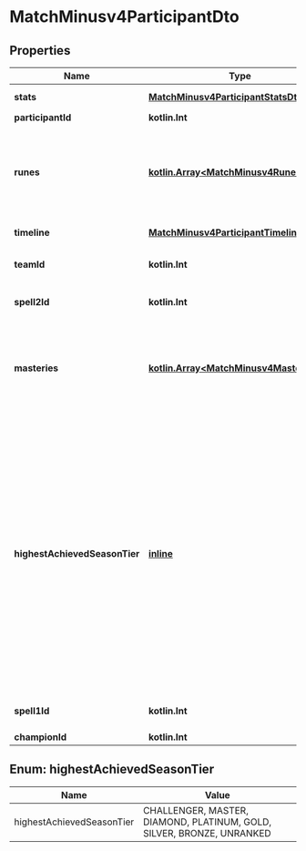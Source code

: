 
# MatchMinusv4ParticipantDto

## Properties
Name | Type | Description | Notes
------------ | ------------- | ------------- | -------------
**stats** | [**MatchMinusv4ParticipantStatsDto**](MatchMinusv4ParticipantStatsDto.md) | Participant statistics. |  [optional]
**participantId** | **kotlin.Int** |  |  [optional]
**runes** | [**kotlin.Array&lt;MatchMinusv4RuneDto&gt;**](MatchMinusv4RuneDto.md) | List of legacy Rune information. Not included for matches played with Runes Reforged. |  [optional]
**timeline** | [**MatchMinusv4ParticipantTimelineDto**](MatchMinusv4ParticipantTimelineDto.md) | Participant timeline data. |  [optional]
**teamId** | **kotlin.Int** | 100 for blue side. 200 for red side. |  [optional]
**spell2Id** | **kotlin.Int** | Second Summoner Spell id. |  [optional]
**masteries** | [**kotlin.Array&lt;MatchMinusv4MasteryDto&gt;**](MatchMinusv4MasteryDto.md) | List of legacy Mastery information. Not included for matches played with Runes Reforged. |  [optional]
**highestAchievedSeasonTier** | [**inline**](#HighestAchievedSeasonTierEnum) | Highest ranked tier achieved for the previous season in a specific subset of queueIds, if any, otherwise null. Used to display border in game loading screen. Please refer to the Ranked Info documentation.              (Legal values:  CHALLENGER,  MASTER,  DIAMOND,  PLATINUM,  GOLD,  SILVER,  BRONZE,  UNRANKED) |  [optional]
**spell1Id** | **kotlin.Int** | First Summoner Spell id. |  [optional]
**championId** | **kotlin.Int** |  |  [optional]


<a name="HighestAchievedSeasonTierEnum"></a>
## Enum: highestAchievedSeasonTier
Name | Value
---- | -----
highestAchievedSeasonTier | CHALLENGER, MASTER, DIAMOND, PLATINUM, GOLD, SILVER, BRONZE, UNRANKED



